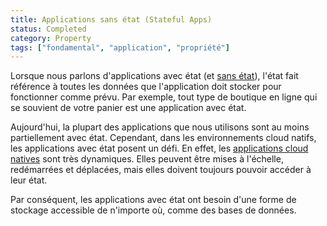 ```yaml
---
title: Applications sans état (Stateful Apps)
status: Completed
category: Property
tags: ["fondamental", "application", "propriété"]
---
```


Lorsque nous parlons d'applications avec état (et [sans état](/fr/stateless-apps/)),
l'état fait référence à toutes les données que l'application doit stocker pour fonctionner comme prévu.
Par exemple, tout type de boutique en ligne qui se souvient de votre panier est une application avec état.

Aujourd'hui, la plupart des applications que nous utilisons sont au moins partiellement avec état. Cependant, dans les environnements cloud natifs,
les applications avec état posent un défi. En effet, les [applications cloud natives](/fr/cloud-native-apps) sont très dynamiques.
Elles peuvent être mises à l'échelle, redémarrées et déplacées, mais elles doivent toujours pouvoir accéder à leur état.

Par conséquent, les applications avec état ont besoin d'une forme de stockage accessible de n'importe où, comme des bases de données.
